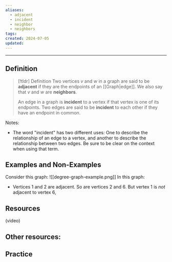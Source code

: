 ```yaml
---
aliases:
  - adjacent
  - incident
  - neighbor
  - neighbors
tags: 
created: 2024-07-05
updated:
---
```

---
## Definition 

> [!tldr] Definition
> Two vertices $v$ and $w$ in a graph are said to be **adjacent** if they are the endpoints of an [[Graph|edge]]. We also say that $v$ and $w$ are **neighbors**. 
> 
> An edge in a graph is **incident** to a vertex if that vertex is one of its endpoints. Two edges are said to be **incident** to each other if they have an endpoint in common. 

Notes: 
- The word "incident" has two different uses: One to describe the relationship of an edge to a vertex, and another to describe the relationship between two edges. Be sure to be clear on the context when using that term.

## Examples and Non-Examples

Consider this graph: 
![[degree-graph-example.png]]
In this graph:
- Vertices $1$ and $2$ are adjacent. So are vertices $2$ and $6$. But vertex $1$ is *not* adjacent to vertex $6$, 


## Resources 

(video)

Other resources: 
- 

## Practice 

